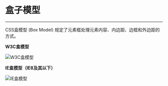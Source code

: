 # 盒子模型 #


----------

CSS盒模型 (Box Model) 规定了元素框处理元素内容、内边距、边框和外边距的方式。

**W3C盒模型**

![W3C盒模型]()

**IE盒模型（IE8及其以下）**

![IE盒模型]()